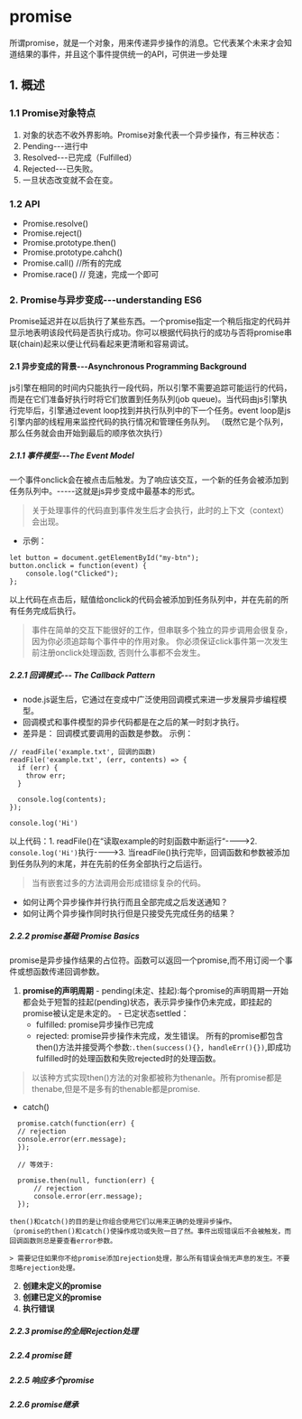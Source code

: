 # promise
所谓promise，就是一个对象，用来传递异步操作的消息。它代表某个未来才会知道结果的事件，并且这个事件提供统一的API，可供进一步处理
## 1. 概述
### 1.1 Promise对象特点
1. 对象的状态不收外界影响。Promise对象代表一个异步操作，有三种状态：
  1. Pending---进行中
  2. Resolved---已完成（Fulfilled）
  3. Rejected---已失败。
2. 一旦状态改变就不会在变。

### 1.2 API
- Promise.resolve()
- Promise.reject()
- Promise.prototype.then()
- Promise.prototype.cahch()
- Promise.call()  //所有的完成
- Promise.race() // 竞速，完成一个即可

### 2. Promise与异步变成---understanding ES6
Promise延迟并在以后执行了某些东西。一个promise指定一个稍后指定的代码并显示地表明该段代码是否执行成功。你可以根据代码执行的成功与否将promise串联(chain)起来以便让代码看起来更清晰和容易调试。

#### 2.1 异步变成的背景---Asynchronous Programming Background
js引擎在相同的时间内只能执行一段代码，所以引擎不需要追踪可能运行的代码，而是在它们准备好执行时将它们放置到任务队列(job queue)。当代码由js引擎执行完毕后，引擎通过event loop找到并执行队列中的下一个任务。event loop是js引擎内部的线程用来监控代码的执行情况和管理任务队列。
（既然它是个队列，那么任务就会由开始到最后的顺序依次执行）
##### 2.1.1 事件模型---The Event Model
一个事件onclick会在被点击后触发。为了响应该交互，一个新的任务会被添加到任务队列中。-----这就是js异步变成中最基本的形式。
> 关于处理事件的代码直到事件发生后才会执行，此时的上下文（context）会出现。

- 示例：
```
let button = document.getElementById("my-btn");
button.onclick = function(event) {
    console.log("Clicked");
};
```
以上代码在点击后，赋值给onclick的代码会被添加到任务队列中，并在先前的所有任务完成后执行。

> 事件在简单的交互下能很好的工作，但串联多个独立的异步调用会很复杂，因为你必须追踪每个事件中的作用对象。
> 你必须保证click事件第一次发生前注册onclick处理函数, 否则什么事都不会发生。


##### 2.2.1 回调模式--- The Callback Pattern
- node.js诞生后，它通过在变成中广泛使用回调模式来进一步发展异步编程模型。
- 回调模式和事件模型的异步代码都是在之后的某一时刻才执行。
- 差异是： 回调模式要调用的函数是参数。
示例：
```
// readFile('example.txt', 回调的函数)
readFile('example.txt', (err, contents) => {
  if (err) {
    throw err;
  }

  console.log(contents);
});

console.log('Hi')
```
以上代码：1. readFile()在“读取example的时刻函数中断运行“---->2. ```console.log('Hi')```执行---->3. 当readFile()执行完毕，回调函数和参数被添加到任务队列的末尾，并在先前的任务全部执行之后运行。

> 当有嵌套过多的方法调用会形成错综复杂的代码。
- 如何让两个异步操作并行执行而且全部完成之后发送通知？
- 如何让两个异步操作同时执行但是只接受先完成任务的结果？

##### 2.2.2 promise基础 Promise Basics
promise是异步操作结果的占位符。函数可以返回一个promise,而不用订阅一个事件或想函数传递回调参数。
  1. **promise的声明周期**
    - pending(未定、挂起):每个promise的声明周期一开始都会处于短暂的挂起(pending)状态，表示异步操作仍未完成，即挂起的promise被认定是未定的。
    - 已定状态settled：
      - fulfilled: promise异步操作已完成
      - rejected: promise异步操作未完成，发生错误。
  所有的promise都包含then()方法并接受两个参数:```.then(success(){}, handleErr(){})```,即成功fulfilled时的处理函数和失败rejected时的处理函数。

  > 以该种方式实现then()方法的对象都被称为thenanle。所有promise都是thenabe,但是不是多有的thenable都是promise.

 - catch()
  ```
    promise.catch(function(err) {
    // rejection
    console.error(err.message);
    });

    // 等效于:

    promise.then(null, function(err) {
        // rejection
        console.error(err.message);
    });
  ```
    then()和catch()的目的是让你组合使用它们以用来正确的处理异步操作。
    （promise的then()和catch()使操作成功或失败一目了然。事件出现错误后不会被触发，而回调函数则总是要查看error参数。

    > 需要记住如果你不给promise添加rejection处理，那么所有错误会悄无声息的发生。不要忽略rejection处理。



  2. **创建未定义的promise**
  3. **创建已定义的promise**
  4. **执行错误**

##### 2.2.3 promise的全局Rejection处理

##### 2.2.4 promise链

##### 2.2.5 响应多个promise
##### 2.2.6 promise继承
